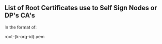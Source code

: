 ## List of Root Certificates use to Self Sign Nodes or DP's CA's

In the format of:

root-{k-org-id}.pem